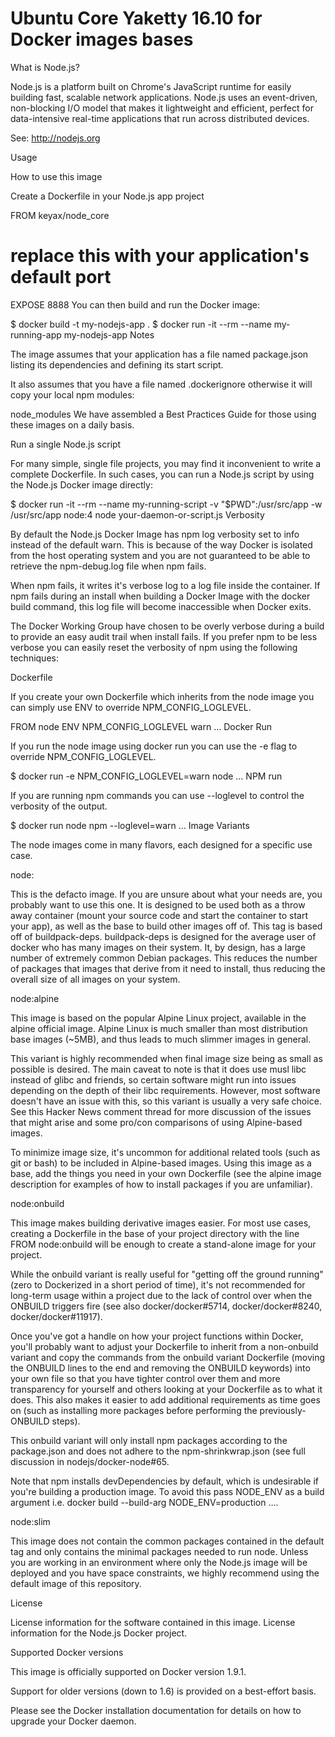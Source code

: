 # Ubuntu Core Yaketty 16.10 for Docker images bases
What is Node.js?

Node.js is a platform built on Chrome's JavaScript runtime for easily building fast, scalable network applications. Node.js uses an event-driven, non-blocking I/O model that makes it lightweight and efficient, perfect for data-intensive real-time applications that run across distributed devices.

See: http://nodejs.org

Usage

How to use this image

Create a Dockerfile in your Node.js app project

FROM keyax/node_core
# replace this with your application's default port
EXPOSE 8888
You can then build and run the Docker image:

$ docker build -t my-nodejs-app .
$ docker run -it --rm --name my-running-app my-nodejs-app
Notes

The image assumes that your application has a file named package.json listing its dependencies and defining its start script.

It also assumes that you have a file named .dockerignore otherwise it will copy your local npm modules:

node_modules
We have assembled a Best Practices Guide for those using these images on a daily basis.

Run a single Node.js script

For many simple, single file projects, you may find it inconvenient to write a complete Dockerfile. In such cases, you can run a Node.js script by using the Node.js Docker image directly:

$ docker run -it --rm --name my-running-script -v "$PWD":/usr/src/app -w
/usr/src/app node:4 node your-daemon-or-script.js
Verbosity

By default the Node.js Docker Image has npm log verbosity set to info instead of the default warn. This is because of the way Docker is isolated from the host operating system and you are not guaranteed to be able to retrieve the npm-debug.log file when npm fails.

When npm fails, it writes it's verbose log to a log file inside the container. If npm fails during an install when building a Docker Image with the docker build command, this log file will become inaccessible when Docker exits.

The Docker Working Group have chosen to be overly verbose during a build to provide an easy audit trail when install fails. If you prefer npm to be less verbose you can easily reset the verbosity of npm using the following techniques:

Dockerfile

If you create your own Dockerfile which inherits from the node image you can simply use ENV to override NPM_CONFIG_LOGLEVEL.

FROM node
ENV NPM_CONFIG_LOGLEVEL warn
...
Docker Run

If you run the node image using docker run you can use the -e flag to override NPM_CONFIG_LOGLEVEL.

$ docker run -e NPM_CONFIG_LOGLEVEL=warn node ...
NPM run

If you are running npm commands you can use --loglevel to control the verbosity of the output.

$ docker run node npm --loglevel=warn ...
Image Variants

The node images come in many flavors, each designed for a specific use case.

node:<version>

This is the defacto image. If you are unsure about what your needs are, you probably want to use this one. It is designed to be used both as a throw away container (mount your source code and start the container to start your app), as well as the base to build other images off of. This tag is based off of buildpack-deps. buildpack-deps is designed for the average user of docker who has many images on their system. It, by design, has a large number of extremely common Debian packages. This reduces the number of packages that images that derive from it need to install, thus reducing the overall size of all images on your system.

node:alpine

This image is based on the popular Alpine Linux project, available in the alpine official image. Alpine Linux is much smaller than most distribution base images (~5MB), and thus leads to much slimmer images in general.

This variant is highly recommended when final image size being as small as possible is desired. The main caveat to note is that it does use musl libc instead of glibc and friends, so certain software might run into issues depending on the depth of their libc requirements. However, most software doesn't have an issue with this, so this variant is usually a very safe choice. See this Hacker News comment thread for more discussion of the issues that might arise and some pro/con comparisons of using Alpine-based images.

To minimize image size, it's uncommon for additional related tools (such as git or bash) to be included in Alpine-based images. Using this image as a base, add the things you need in your own Dockerfile (see the alpine image description for examples of how to install packages if you are unfamiliar).

node:onbuild

This image makes building derivative images easier. For most use cases, creating a Dockerfile in the base of your project directory with the line FROM node:onbuild will be enough to create a stand-alone image for your project.

While the onbuild variant is really useful for "getting off the ground running" (zero to Dockerized in a short period of time), it's not recommended for long-term usage within a project due to the lack of control over when the ONBUILD triggers fire (see also docker/docker#5714, docker/docker#8240, docker/docker#11917).

Once you've got a handle on how your project functions within Docker, you'll probably want to adjust your Dockerfile to inherit from a non-onbuild variant and copy the commands from the onbuild variant Dockerfile (moving the ONBUILD lines to the end and removing the ONBUILD keywords) into your own file so that you have tighter control over them and more transparency for yourself and others looking at your Dockerfile as to what it does. This also makes it easier to add additional requirements as time goes on (such as installing more packages before performing the previously-ONBUILD steps).

This onbuild variant will only install npm packages according to the package.json and does not adhere to the npm-shrinkwrap.json (see full discussion in nodejs/docker-node#65.

Note that npm installs devDependencies by default, which is undesirable if you're building a production image. To avoid this pass NODE_ENV as a build argument i.e. docker build --build-arg NODE_ENV=production ….

node:slim

This image does not contain the common packages contained in the default tag and only contains the minimal packages needed to run node. Unless you are working in an environment where only the Node.js image will be deployed and you have space constraints, we highly recommend using the default image of this repository.

License

License information for the software contained in this image. License information for the Node.js Docker project.

Supported Docker versions

This image is officially supported on Docker version 1.9.1.

Support for older versions (down to 1.6) is provided on a best-effort basis.

Please see the Docker installation documentation for details on how to upgrade your Docker daemon.
